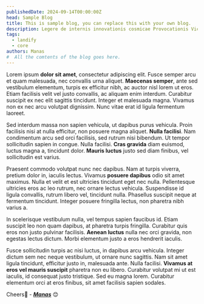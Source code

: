 ```yaml
---
publishedDate: 2024-09-14T00:00:00Z
head: Sample Blog
title: This is sample blog, you can replace this with your own blog.
description: Legere de internis innovationis cosmicae Provocationis Victoribus Tractus Sustinendi Spatii.
tags:
  - landify
  - core
authors: Manas
#  All the comtents of the blog goes here.
---
```


Lorem ipsum **dolor sit amet**, consectetur adipiscing elit. Fusce semper arcu et quam malesuada, nec convallis urna aliquet. **Maecenas semper**, ante sed vestibulum elementum, turpis ex efficitur nibh, ac auctor nisl lorem ut eros. Etiam facilisis velit vel justo convallis, ac aliquam enim interdum. Curabitur suscipit ex nec elit sagittis tincidunt. Integer et malesuada magna. Vivamus non ex nec arcu volutpat dignissim. Nunc vitae erat id ligula fermentum laoreet.

Sed interdum massa non sapien vehicula, ut dapibus purus vehicula. Proin facilisis nisi at nulla efficitur, non posuere magna aliquet. **Nulla facilisi**. Nam condimentum arcu sed orci facilisis, sed rutrum nisi bibendum. Ut tempor sollicitudin sapien in congue. Nulla facilisi. **Cras gravida** diam euismod, luctus magna a, tincidunt dolor. **Mauris luctus** justo sed diam finibus, vel sollicitudin est varius.

Praesent commodo volutpat nunc nec dapibus. Nam at turpis viverra, pretium dolor in, iaculis lectus. Vivamus **posuere dapibus** odio sit amet maximus. Nulla et velit et est ultricies tincidunt eget nec nulla. Pellentesque ultricies eros ac leo rutrum, nec ornare lectus vehicula. Suspendisse id ligula convallis, rutrum libero vel, tincidunt nulla. Phasellus suscipit neque at fermentum tincidunt. Integer posuere fringilla lectus, non pharetra nibh varius a.

In scelerisque vestibulum nulla, vel tempus sapien faucibus id. Etiam suscipit leo non quam dapibus, at pharetra turpis fringilla. Curabitur quis eros non justo pulvinar facilisis. **Aenean luctus** nulla nec orci gravida, non egestas lectus dictum. Morbi elementum justo a eros hendrerit iaculis.

Fusce sollicitudin turpis ac nisi luctus, in dapibus arcu vehicula. Integer dictum sem nec neque vestibulum, ut ornare nunc sagittis. Nam sit amet ligula tincidunt, efficitur justo in, malesuada ante. Nulla facilisi. **Vivamus at eros vel mauris suscipit** pharetra non eu libero. Curabitur volutpat mi ut est iaculis, id consequat justo tristique. Sed eu magna lorem. Curabitur elementum orci at eros finibus, sit amet facilisis sapien sodales.

Cheers🥂 - [**_Manas_**](https://www.github.com/scienmanas) 😊